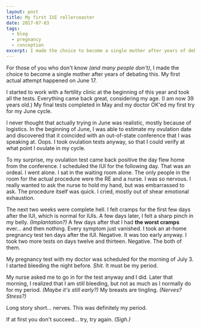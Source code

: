```yaml
---
layout: post
title: My first IUI rollercoaster
date: 2017-07-03
tags:
  - blog
  - pregnancy
  - conception
excerpt: I made the choice to become a single mother after years of debating this.
---
```


For those of you who don't know _(and many people don't)_, I made the choice to become a single mother after years of debating this. My first actual attempt happened on June 17.

I started to work with a fertility clinic at the beginning of this year and took all the tests. Everything came back great, considering my age. (I am now 39 years old.) My final tests completed in May and my doctor OK'ed my first try for my June cycle.

I never thought that actually trying in June was realistic, mostly because of logistics. In the beginning of June, I was able to estimate my ovulation date and discovered that it coincided with an out-of-state conference that I was speaking at. Oops. I took ovulation tests anyway, so that I could verify at what point I ovulate in my cycle.

To my surprise, my ovulation test came back positive the day flew home from the conference. I scheduled the IUI for the following day. That was an ordeal. I went alone. I sat in the waiting room alone. The only people in the room for the actual procedure were the RE and a nurse. I was so nervous. I really wanted to ask the nurse to hold my hand, but was embarrassed to ask. The procedure itself was quick. I cried, mostly out of shear emotional exhaustion.

The next two weeks were complete hell. I felt cramps for the first few days after the IUI, which is normal for IUIs. A few days later, I felt a sharp pinch in my belly. _(Implantation?)_ A few days after that I had **the worst cramps** ever... and then nothing. Every symptom just vanished. I took an at-home pregnancy test ten days after the IUI. Negative. It was too early anyway. I took two more tests on days twelve and thirteen. Negative. The both of them.

My pregnancy test with my doctor was scheduled for the morning of July 3. I started bleeding the night before. _Shit_. It must be my period.

My nurse asked me to go in for the test anyway and I did. Later that morning, I realized that I am still bleeding, but not as much as I normally do for my period. _(Maybe it's still early?)_ My breasts are tingling. _(Nerves? Stress?)_

Long story short... nerves. This was definitely my period.

If at first you don't succeed... try, try again. _(Sigh.)_
